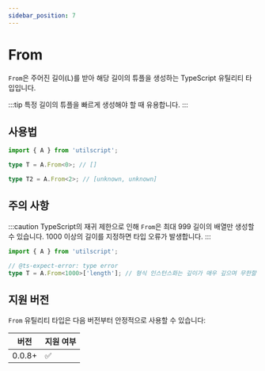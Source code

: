 ```yaml
---
sidebar_position: 7
---
```


# From

`From`은 주어진 길이(L)를 받아 해당 길이의 튜플을 생성하는 TypeScript 유틸리티 타입입니다.

:::tip
특정 길이의 튜플을 빠르게 생성해야 할 때 유용합니다.
:::

## 사용법

```ts
import { A } from 'utilscript';

type T = A.From<0>; // []

type T2 = A.From<2>; // [unknown, unknown]
```

## 주의 사항

:::caution
TypeScript의 재귀 제한으로 인해 `From`은 최대 999 길이의 배열만 생성할 수 있습니다. 1000 이상의 길이를 지정하면 타입 오류가 발생합니다.
:::

```ts
import { A } from 'utilscript';

// @ts-expect-error: type error
type T = A.From<1000>['length']; // 형식 인스턴스화는 깊이가 매우 깊으며 무한할 수도 있습니다.
```

## 지원 버전

`From` 유틸리티 타입은 다음 버전부터 안정적으로 사용할 수 있습니다:

| 버전   | 지원 여부 |
| ------ | --------- |
| 0.0.8+ | ✅        |
